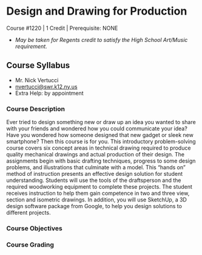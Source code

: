 # Design and Drawing for Production
Course #1220 | 1 Credit | Prerequisite: NONE
  - *May be taken for Regents credit to satisfy the High School Art/Music requirement.*

## Course Syllabus

  - Mr. Nick Vertucci
  - nvertucci@swr.k12.ny.us
  - Extra Help: by appointment

### Course Description

Ever tried to design something new or draw up an idea you wanted to share with your
friends and wondered how you could communicate your idea? Have you wondered how
someone designed that new gadget or sleek new smartphone? Then this course is for you. This
introductory problem-solving course covers six concept areas in technical drawing required to
produce quality mechanical drawings and actual production of their design. The assignments
begin with basic drafting techniques, progress to some design problems, and illustrations that
culminate with a model. This “hands on” method of instruction presents an effective design
solution for student understanding. Students will use the tools of the draftsperson and the
required woodworking equipment to complete these projects. The student receives instruction to
help them gain competence in two and three view, section and isometric drawings. In addition,
you will use SketchUp, a 3D design software package from Google, to help you design solutions
to different projects.

### Course Objectives

### Course Grading
